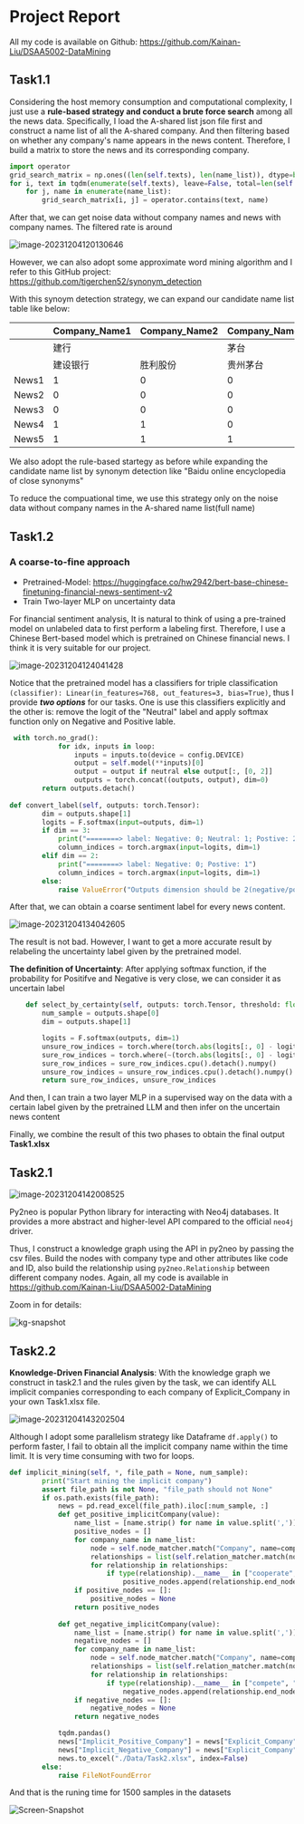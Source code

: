 # Project Report

All my code is available on Github: https://github.com/Kainan-Liu/DSAA5002-DataMining

## Task1.1

Considering the host memory consumption and computational complexity, I just use a **rule-based strategy and conduct a brute force search** among all the news data. Specifically, I load the A-shared list json file first and construct a name list of all the A-shared company. And then filtering based on whether any company's name appears in the news content. Therefore, I build a matrix to store the news and its corresponding company.

```python
import operator
grid_search_matrix = np.ones((len(self.texts), len(name_list)), dtype=bool)
for i, text in tqdm(enumerate(self.texts), leave=False, total=len(self.texts)):
    for j, name in enumerate(name_list):
        grid_search_matrix[i, j] = operator.contains(text, name)
```

After that, we can get noise data without company names and news with company names. The filtered rate is around

![image-20231204120130646](C:\Users\lenovo\AppData\Roaming\Typora\typora-user-images\image-20231204120130646.png)

However, we can also adopt some approximate word mining algorithm and  I refer to this GitHub project: https://github.com/tigerchen52/synonym_detection

With this synoym detection strategy, we can expand our candidate name list table like below:

|       | Company_Name1 | Company_Name2 | Company_Name3 | Company_Name4 |
| ----- | ------------- | ------------- | ------------- | ------------- |
|       | 建行          |               | 茅台          | 中国石油      |
|       | 建设银行      | 胜利股份      | 贵州茅台      | 中石油        |
| News1 | 1             | 0             | 0             | 0             |
| News2 | 0             | 0             | 0             | 1             |
| News3 | 0             | 0             | 0             | 0             |
| News4 | 1             | 1             | 0             | 0             |
| News5 | 1             | 1             | 1             | 0             |

We also adopt the rule-based startegy as before while expanding the candidate name list by synonym detection like "Baidu online encyclopedia of close synonyms"

To reduce the compuational time, we use this strategy only on the noise data without company names in the A-shared name list(full name)

## Task1.2

### A coarse-to-fine approach

- Pretrained-Model: https://huggingface.co/hw2942/bert-base-chinese-finetuning-financial-news-sentiment-v2
- Train Two-layer MLP on uncertainty data

For financial sentiment analysis, It is natural to think of using a pre-trained model on unlabeled data to first perform a labeling first. Therefore, I use a Chinese Bert-based model which is pretrained on Chinese financial news. I think it is very suitable for our project.

![image-20231204124041428](C:\Users\lenovo\AppData\Roaming\Typora\typora-user-images\image-20231204124041428.png)

Notice that the pretrained model has a classifiers for triple classification `(classifier): Linear(in_features=768, out_features=3, bias=True)`, thus I provide ***two options*** for our tasks. One is use this classifiers explicitly and the other is: remove the logit of the "Neutral" label and apply softmax function only on Negative and Positive lable.

```python
 with torch.no_grad():
            for idx, inputs in loop:
                inputs = inputs.to(device = config.DEVICE)
                output = self.model(**inputs)[0]
                output = output if neutral else output[:, [0, 2]]
                outputs = torch.concat((outputs, output), dim=0)
        return outputs.detach()
    
def convert_label(self, outputs: torch.Tensor):
        dim = outputs.shape[1]
        logits = F.softmax(input=outputs, dim=1)
        if dim == 3:
            print("========> label: Negative: 0; Neutral: 1; Postive: 2")
            column_indices = torch.argmax(input=logits, dim=1)
        elif dim == 2:
            print("========> label: Negative: 0; Postive: 1")
            column_indices = torch.argmax(input=logits, dim=1)
        else:
            raise ValueError("Outputs dimension should be 2(negative/postive) or 3(negative/neutral/postive)")
```

After that, we can obtain a coarse sentiment label for every news content.

![image-20231204134042605](C:\Users\lenovo\AppData\Roaming\Typora\typora-user-images\image-20231204134042605.png)

The result is not bad. However, I want to get a more accurate result by relabeling the uncertainty label given by the pretrained model.

**The definition of Uncertainty**: After applying softmax function, if the probability for Positifve and Negative is very close, we can  consider it as uncertain label

```python
    def select_by_certainty(self, outputs: torch.Tensor, threshold: float):
        num_sample = outputs.shape[0]
        dim = outputs.shape[1]

        logits = F.softmax(outputs, dim=1)
        unsure_row_indices = torch.where(torch.abs(logits[:, 0] - logits[:, 1]) < threshold)[0]
        sure_row_indices = torch.where(~(torch.abs(logits[:, 0] - logits[:, 1]) < threshold))[0]
        sure_row_indices = sure_row_indices.cpu().detach().numpy()
        unsure_row_indices = unsure_row_indices.cpu().detach().numpy()
        return sure_row_indices, unsure_row_indices
```

And then, I can train a two layer MLP in a supervised way on the data with a certain label given by the pretrained LLM and then infer on the uncertain news content

Finally, we combine the result of this two phases to obtain the final output **Task1.xlsx**

## Task2.1

![image-20231204142008525](C:\Users\lenovo\AppData\Roaming\Typora\typora-user-images\image-20231204142008525.png)

Py2neo is popular Python library for interacting with Neo4j databases. It provides a more abstract and higher-level API compared to the official `neo4j` driver.

Thus, I construct a knowledge graph using the API in py2neo by passing the csv files. Build the nodes with company type and other attributes like code and ID, also build the relationship using `py2neo.Relationship` between different company nodes. Again, all my code is available in https://github.com/Kainan-Liu/DSAA5002-DataMining

Zoom in for details:

![kg-snapshot](C:\Users\lenovo\Desktop\HKUSTGZ-PG\Course-project\DSAA-5002\Data-mining-Project\Document\kg-snapshot.png)

## Task2.2

**Knowledge-Driven Financial Analysis**: With the knowledge graph we construct in task2.1 and the rules given by the task, we can identify ALL implicit companies corresponding to each company of Explicit_Company in your own Task1.xlsx file. 

![image-20231204143202504](C:\Users\lenovo\AppData\Roaming\Typora\typora-user-images\image-20231204143202504.png)

Although I adopt some parallelism strategy like Dataframe `df.apply()` to perform faster, I fail to obtain all the implicit company name within the time limit. It is very time consuming with two for loops.

```python
def implicit_mining(self, *, file_path = None, num_sample):
        print("Start mining the implicit company")
        assert file_path is not None, "file_path should not None"
        if os.path.exists(file_path):
            news = pd.read_excel(file_path).iloc[:num_sample, :]
            def get_positive_implicitCompany(value):
                name_list = [name.strip() for name in value.split(',')]
                positive_nodes = []
                for company_name in name_list:
                    node = self.node_matcher.match("Company", name=company_name).first()
                    relationships = list(self.relation_matcher.match(nodes=(node, None)))
                    for relationship in relationships:
                        if type(relationship).__name__ in ["cooperate", "invest", "same_industry", "supply"]:
                            positive_nodes.append(relationship.end_node["name"])
                if positive_nodes == []:
                    positive_nodes = None
                return positive_nodes
            
            def get_negative_implicitCompany(value):
                name_list = [name.strip() for name in value.split(',')]
                negative_nodes = []
                for company_name in name_list:
                    node = self.node_matcher.match("Company", name=company_name).first()
                    relationships = list(self.relation_matcher.match(nodes=(node, None)))
                    for relationship in relationships:
                        if type(relationship).__name__ in ["compete", "dispute"]:
                            negative_nodes.append(relationship.end_node["name"])
                if negative_nodes == []:
                    negative_nodes = None
                return negative_nodes

            tqdm.pandas()
            news["Implicit_Positive_Company"] = news["Explicit_Company"].progress_apply(get_positive_implicitCompany)
            news["Implicit_Negative_Company"] = news["Explicit_Company"].progress_apply(get_negative_implicitCompany)
            news.to_excel("./Data/Task2.xlsx", index=False)
        else:
            raise FileNotFoundError
```

And that is the runing time for 1500 samples in the datasets

![Screen-Snapshot](C:\Users\lenovo\Desktop\HKUSTGZ-PG\Course-project\DSAA-5002\Data-mining-Project\Document\Screen-Snapshot.png)

